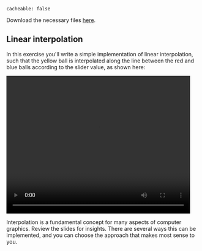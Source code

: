 ```
cacheable: false
```

Download the necessary files [here](/~tmullen/secure/f17cg/cs315-lab4.zip).

## Linear interpolation

In this exercise you'll write a simple implementation of linear interpolation, such that the yellow ball is interpolated along the line between the red and blue balls according to the slider value, as shown here:

<video width="480" height="360" controls>
  <source src="/~tmullen/images/cg/linearInterpolation.ogv" type="video/ogg;" codecs="theora, vorbis">
Your browser does not support the video tag.
</video>

Interpolation is a fundamental concept for many aspects of computer graphics. Review the slides for insights. There are several ways this can be implemented, and you can choose the approach that makes most sense to you. 


